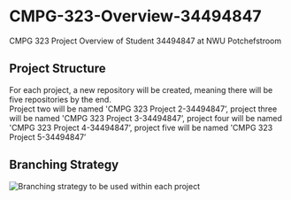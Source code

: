 <h1>CMPG-323-Overview-34494847</h1>
<p>CMPG 323 Project Overview of Student 34494847 at NWU Potchefstroom</p>

<h2>Project Structure</h2>
<p>For each project, a new repository will be created, meaning there will be five repositories by the end.
<br/>Project two will be named 'CMPG 323 Project 2-34494847’, project three will be named 'CMPG 323 Project 3-34494847’, project four will be named 'CMPG 323 Project 4-34494847’, project five will be named 'CMPG 323 Project 5-34494847’</p>

<h2>Branching Strategy</h2>
<img src="file://branchstrat.jpg" alt="Branching strategy to be used within each project"/>